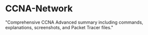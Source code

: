 # CCNA-Network
"Comprehensive CCNA Advanced summary including commands, explanations, screenshots, and Packet Tracer files."

